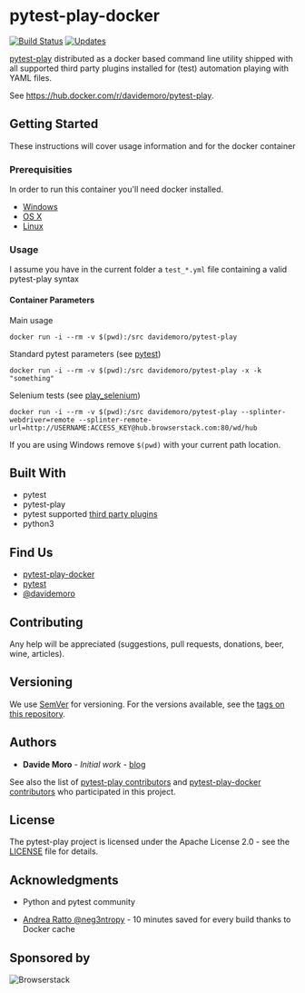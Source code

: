 # pytest-play-docker

[![Build Status](https://travis-ci.org/davidemoro/pytest-play-docker.svg?branch=master)](https://travis-ci.org/davidemoro/pytest-play-docker)
[![Updates](https://pyup.io/repos/github/davidemoro/pytest-play-docker/shield.svg)](https://pyup.io/repos/github/davidemoro/pytest-play-docker/)

[pytest-play](https://github.com/pytest-dev/pytest-play) distributed as a docker
based command line utility shipped with all supported third party plugins installed
for (test) automation playing with YAML files.

See https://hub.docker.com/r/davidemoro/pytest-play.

## Getting Started

These instructions will cover usage information and for the docker container 

### Prerequisities


In order to run this container you'll need docker installed.

* [Windows](https://docs.docker.com/windows/started)
* [OS X](https://docs.docker.com/mac/started/)
* [Linux](https://docs.docker.com/linux/started/)

### Usage

I assume you have in the current folder a `test_*.yml` file
containing a valid pytest-play syntax

#### Container Parameters

Main usage

```shell
docker run -i --rm -v $(pwd):/src davidemoro/pytest-play
```

Standard pytest parameters (see [pytest](https://docs.pytest.org/en/latest/))

```shell
docker run -i --rm -v $(pwd):/src davidemoro/pytest-play -x -k "something"
```

Selenium tests (see [play_selenium](https://github.com/davidemoro/play_selenium))

```shell
docker run -i --rm -v $(pwd):/src davidemoro/pytest-play --splinter-webdriver=remote --splinter-remote-url=http://USERNAME:ACCESS_KEY@hub.browserstack.com:80/wd/hub
```

If you are using Windows remove ``$(pwd)`` with your current path location.

## Built With

* pytest
* pytest-play
* pytest supported [third party plugins](https://github.com/pytest-dev/pytest-play#third-party-pytest-play-plugins)
* python3

## Find Us

* [pytest-play-docker](https://github.com/pytest-dev/pytest-play)
* [pytest](https://docs.pytest.org/en/latest/)
* [@davidemoro](https://twitter.com/davidemoro)

## Contributing

Any help will be appreciated (suggestions, pull requests, donations, beer, wine, articles).

## Versioning

We use [SemVer](http://semver.org/) for versioning. For the versions available, see the 
[tags on this repository](https://github.com/your/repository/tags). 

## Authors

* **Davide Moro** - *Initial work* - [blog](http://davidemoro.blogspot.com/)

See also the list of [pytest-play contributors](https://github.com/pytest-dev/pytest-play/contributors) and 
[pytest-play-docker contributors](https://github.com/davidemoro/pytest-play-docker) who 
participated in this project.

## License

The pytest-play project is licensed under the Apache License 2.0 - see the [LICENSE](https://github.com/pytest-dev/pytest-play/blob/master/LICENSE) file for details.

## Acknowledgments

* Python and pytest community

* [Andrea Ratto @neg3ntropy](https://github.com/neg3ntropy) - 10 minutes saved for every build thanks to Docker cache

## Sponsored by

![Browserstack](http://cookiecutter-qa.readthedocs.io/en/latest/_static/browserstack.svg)
